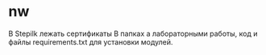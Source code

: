 # nw
В Stepilk лежать сертификаты
В папках а лабораторными работы, код и файлы requirements.txt для установки модулей.

